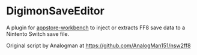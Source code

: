 # DigimonSaveEditor
A plugin for [appstore-workbench](https://github.com/LyfeOnEdge/appstore-workbench "appstore-workbench") to inject or extracts FF8 save data to a Nintento Switch save file.

Original script by Analogman at https://github.com/AnalogMan151/nsw2ff8
